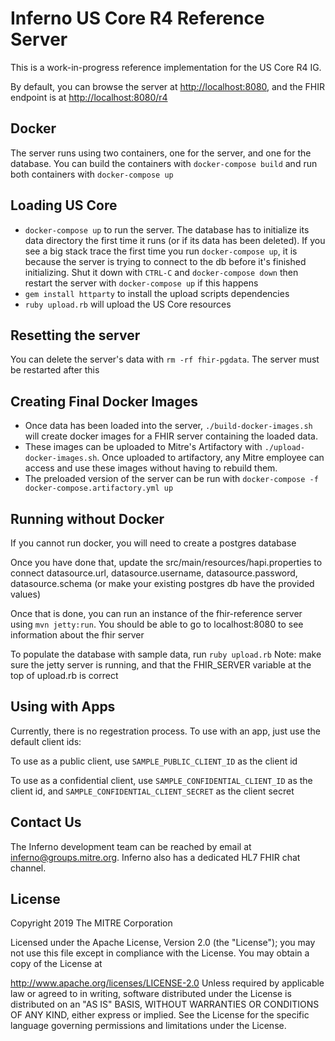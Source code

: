 # Inferno US Core R4 Reference Server

This is a work-in-progress reference implementation for the US Core R4 IG.

By default, you can browse the server at
[http://localhost:8080](http://localhost:8080), and the FHIR endpoint is at
[http://localhost:8080/r4](http://localhost:8080/r4)

## Docker

The server runs using two containers, one for the server, and one for the
database. You can build the containers with `docker-compose build` and 
run both containers with `docker-compose up`

## Loading US Core

- `docker-compose up` to run the server. The database has to initialize its data
  directory the first time it runs (or if its data has been deleted). If you see
  a big stack trace the first time you run `docker-compose up`, it is because
  the server is trying to connect to the db before it's finished initializing.
  Shut it down with `CTRL-C` and `docker-compose down` then restart the server
  with `docker-compose up` if this happens
- `gem install httparty` to install the upload scripts dependencies
- `ruby upload.rb` will upload the US Core resources

## Resetting the server

You can delete the server's data with `rm -rf fhir-pgdata`. The server must be
restarted after this

## Creating Final Docker Images

- Once data has been loaded into the server, `./build-docker-images.sh` will
  create docker images for a FHIR server containing the loaded data.
- These images can be uploaded to Mitre's Artifactory with
  `./upload-docker-images.sh`. Once uploaded to artifactory, any Mitre employee
  can access and use these images without having to rebuild them.
- The preloaded version of the server can be run with `docker-compose -f
  docker-compose.artifactory.yml up`

## Running without Docker

If you cannot run docker, you will need to create a postgres database

Once you have done that, update the src/main/resources/hapi.properties to connect datasource.url, datasource.username, datasource.password, datasource.schema (or make your existing postgres db have the provided values)

Once that is done, you can run an instance of the fhir-reference server using `mvn jetty:run`.  You should be able to go to localhost:8080 to see information about the fhir server

To populate the database with sample data, run `ruby upload.rb` Note: make sure the jetty server is running, and that the FHIR_SERVER variable at the top of upload.rb is correct

## Using with Apps

Currently, there is no regestration process. To use with an app, just use the default client ids:

To use as a public client, use `SAMPLE_PUBLIC_CLIENT_ID` as the client id

To use as a confidential client, use `SAMPLE_CONFIDENTIAL_CLIENT_ID` as the client id, and `SAMPLE_CONFIDENTIAL_CLIENT_SECRET` as the client secret


## Contact Us
The Inferno development team can be reached by email at inferno@groups.mitre.org. Inferno also has a dedicated HL7 FHIR chat channel.

## License
Copyright 2019 The MITRE Corporation

Licensed under the Apache License, Version 2.0 (the "License"); you may not use this file except in compliance with the License. You may obtain a copy of the License at

http://www.apache.org/licenses/LICENSE-2.0
Unless required by applicable law or agreed to in writing, software distributed under the License is distributed on an "AS IS" BASIS, WITHOUT WARRANTIES OR CONDITIONS OF ANY KIND, either express or implied. See the License for the specific language governing permissions and limitations under the License.
